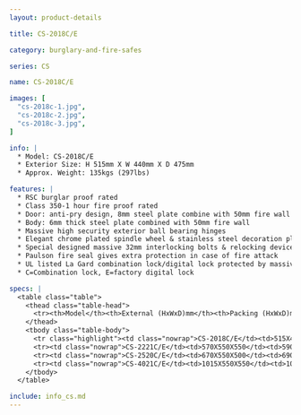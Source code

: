 ```yaml
---
layout: product-details

title: CS-2018C/E

category: burglary-and-fire-safes

series: CS

name: CS-2018C/E

images: [
  "cs-2018c-1.jpg",
  "cs-2018c-2.jpg",
  "cs-2018c-3.jpg",
]

info: |
  * Model: CS-2018C/E
  * Exterior Size: H 515mm X W 440mm X D 475mm
  * Approx. Weight: 135kgs (297lbs)

features: |
  * RSC burglar proof rated
  * Class 350-1 hour fire proof rated
  * Door: anti-pry design, 8mm steel plate combine with 50mm fire wall
  * Body: 6mm thick steel plate combined with 50mm fire wall
  * Massive high security exterior ball bearing hinges
  * Elegant chrome plated spindle wheel & stainless steel decoration plate
  * Special designed massive 32mm interlocking bolts & relocking device to superior door security
  * Paulson fire seal gives extra protection in case of fire attack
  * UL listed La Gard combination lock/digital lock protected by massive anti-drill plate
  * C=Combination lock, E=factory digital lock 

specs: |
  <table class="table">
    <thead class="table-head">
      <tr><th>Model</th><th>External (HxWxD)mm</th><th>Packing (HxWxD)mm</th><th>Weight (kg)</th><th>Door (mm)</th><th>Body (mm)</th><th>20’FCL (pcs)</th></tr>
    </thead>
    <tbody class="table-body">
      <tr class="highlight"><td class="nowrap">CS-2018C/E</td><td>515X440X475</td><td>525X460X525</td><td>135</td><td>5</td><td>3</td><td></td></tr>
      <tr><td class="nowrap">CS-2221C/E</td><td>570X550X550</td><td>590X570X600</td><td>185</td><td>5</td><td>3</td><td></td></tr>
      <tr><td class="nowrap">CS-2520C/E</td><td>670X550X500</td><td>690X570X550</td><td>210</td><td>5</td><td>3</td><td></td></tr>
      <tr><td class="nowrap">CS-4021C/E</td><td>1015X550X550</td><td>1035X570X600</td><td>295</td><td>5</td><td>3</td><td></td></tr>
    </tbody>
  </table>

include: info_cs.md
---
```

